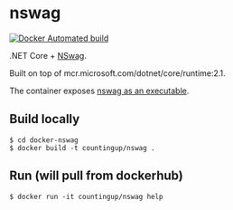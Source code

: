 # nswag

[![Docker Automated build](https://img.shields.io/docker/build/countingup/nswag.svg)](https://hub.docker.com/r/countingup/nswag/builds/)

.NET Core + [NSwag](https://github.com/RicoSuter/NSwag).

Built on top of mcr.microsoft.com/dotnet/core/runtime:2.1.

The container exposes [nswag as an executable](https://github.com/RicoSuter/NSwag/wiki/CommandLine).

## Build locally

```
$ cd docker-nswag
$ docker build -t countingup/nswag .
```

## Run (will pull from dockerhub)

```
$ docker run -it countingup/nswag help
```
